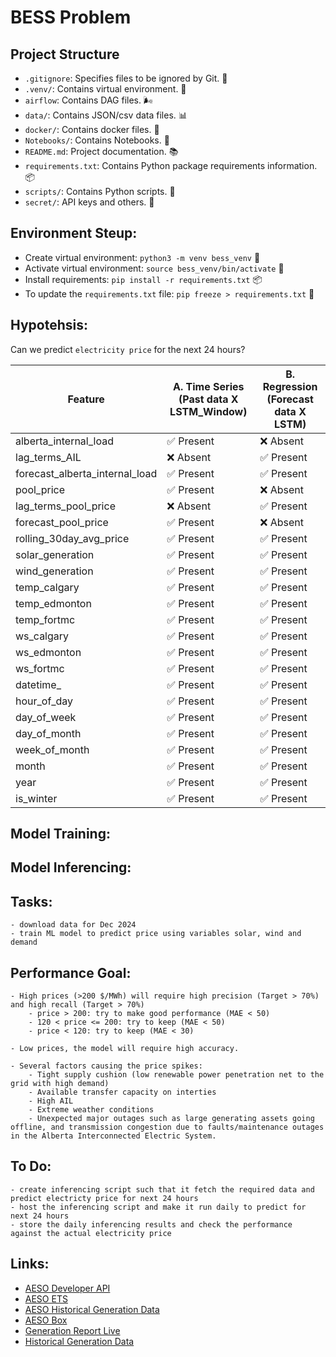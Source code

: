 # BESS Problem

## Project Structure
- `.gitignore`: Specifies files to be ignored by Git. 📄
- `.venv/`: Contains virtual environment. 🐍
- `airflow`: Contains DAG files. 🌬️
- `data/`: Contains JSON/csv data files. 📊
- `docker/`: Contains docker files. 🐳
- `Notebooks/`: Contains Notebooks. 📓
- `README.md`: Project documentation. 📚
- `requirements.txt`: Contains Python package requirements information. 📦
- `scripts/`: Contains Python scripts. 📝
- `secret/`: API keys and others. 🔑

## Environment Steup:
- Create virtual environment: `python3 -m venv bess_venv` 🐍
- Activate virtual environment: `source bess_venv/bin/activate` 🚀
- Install requirements: `pip install -r requirements.txt` 📦
- To update the `requirements.txt` file: `pip freeze > requirements.txt` 🔄

## Hypotehsis: 
Can we predict `electricity price` for the next 24 hours?

| Feature                         | A. Time Series (Past data X LSTM_Window) | B. Regression (Forecast data X LSTM) |
|---------------------------------|-----------------------------|----------------------|
| alberta_internal_load           | ✅ Present                  | ❌ Absent           |
| lag_terms_AIL                   | ❌ Absent                   | ✅ Present          |
| forecast_alberta_internal_load  | ✅ Present                  | ✅ Present          |
| pool_price                      | ✅ Present                  | ❌ Absent           |
| lag_terms_pool_price            | ❌ Absent                   | ✅ Present          |
| forecast_pool_price             | ✅ Present                  | ❌ Absent           |
| rolling_30day_avg_price         | ✅ Present                  | ✅ Present          |
| solar_generation                | ✅ Present                  | ✅ Present          |
| wind_generation                 | ✅ Present                  | ✅ Present          |
| temp_calgary                    | ✅ Present                  | ✅ Present          |
| temp_edmonton                   | ✅ Present                  | ✅ Present          |
| temp_fortmc                     | ✅ Present                  | ✅ Present          |
| ws_calgary                      | ✅ Present                  | ✅ Present          |
| ws_edmonton                     | ✅ Present                  | ✅ Present          |
| ws_fortmc                       | ✅ Present                  | ✅ Present          |
| datetime_                       | ✅ Present                  | ✅ Present          |
| hour_of_day                     | ✅ Present                  | ✅ Present          |
| day_of_week                     | ✅ Present                  | ✅ Present          |
| day_of_month                    | ✅ Present                  | ✅ Present          |
| week_of_month                   | ✅ Present                  | ✅ Present          |
| month                           | ✅ Present                  | ✅ Present          |
| year                            | ✅ Present                  | ✅ Present          |
| is_winter                       | ✅ Present                  | ✅ Present          |


## Model Training: 


## Model Inferencing:


## Tasks:
    - download data for Dec 2024
    - train ML model to predict price using variables solar, wind and demand


## Performance Goal:
    - High prices (>200 $/MWh) will require high precision (Target > 70%) and high recall (Target > 70%)
        - price > 200: try to make good performance (MAE < 50) 
        - 120 < price <= 200: try to keep (MAE < 50)
        - price < 120: try to keep (MAE < 30)

    - Low prices, the model will require high accuracy.

    - Several factors causing the price spikes:
        - Tight supply cushion (low renewable power penetration net to the grid with high demand)
        - Available transfer capacity on interties
        - High AIL  
        - Extreme weather conditions
        - Unexpected major outages such as large generating assets going offline, and transmission congestion due to faults/maintenance outages in the Alberta Interconnected Electric System.


## To Do:
    - create inferencing script such that it fetch the required data and predict electricty price for next 24 hours
    - host the inferencing script and make it run daily to predict for next 24 hours
    - store the daily inferencing results and check the performance against the actual electricity price


## Links:

- [AESO Developer API](https://developer-apim.aeso.ca/apis)
- [AESO ETS](http://ets.aeso.ca/)
- [AESO Historical Generation Data](https://www.aeso.ca/market/market-and-system-reporting/data-requests/historical-generation-data)
- [AESO Box](https://aeso.app.box.com/s/qofgn9axnnw6uq3ip1goiq2ngb11txe5)
- [Generation Report Live](http://ets.aeso.ca/ets_web/ip/Market/Reports/CSDReportServlet)
- [Historical Generation Data](https://aeso.app.box.com/s/qofgn9axnnw6uq3ip1goiq2ngb11txe5/folder/196731538687)

